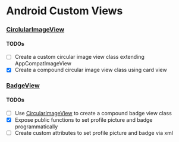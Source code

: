 # Android Custom Views

### [CirclularImageView](/app/src/main/java/com/sanket/androidcustomviews/circular_image_view)
#### TODOs
- [ ] Create a custom circular image view class extending AppCompatImageView
- [x] Create a compound circular image view class using card view

### [BadgeView](/app/src/main/java/com/sanket/androidcustomviews/badge_view)
#### TODOs
- [ ] Use [CircularImageView](/app/src/main/java/com/sanket/androidcustomviews/circular_image_view) to create a compound badge view class
- [x] Expose public functions to set profile picture and badge programmatically
- [ ] Create custom attributes to set profile picture and badge via xml